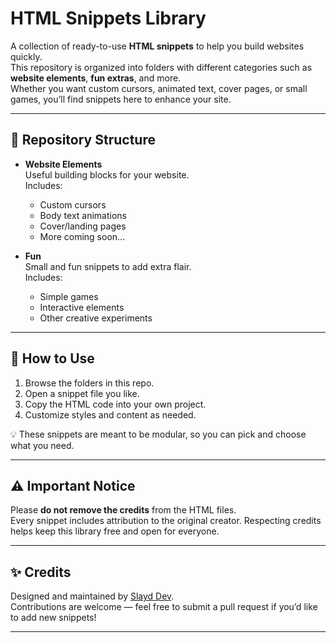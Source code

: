 # HTML Snippets Library

A collection of ready-to-use **HTML snippets** to help you build websites quickly.  
This repository is organized into folders with different categories such as **website elements**, **fun extras**, and more.  
Whether you want custom cursors, animated text, cover pages, or small games, you’ll find snippets here to enhance your site.

---

## 📂 Repository Structure

- **Website Elements**  
  Useful building blocks for your website.  
  Includes:
  - Custom cursors
  - Body text animations
  - Cover/landing pages
  - More coming soon...

- **Fun**  
  Small and fun snippets to add extra flair.  
  Includes:
  - Simple games
  - Interactive elements
  - Other creative experiments

---

## 🚀 How to Use
1. Browse the folders in this repo.  
2. Open a snippet file you like.  
3. Copy the HTML code into your own project.  
4. Customize styles and content as needed.  

💡 These snippets are meant to be modular, so you can pick and choose what you need.

---

## ⚠️ Important Notice
Please **do not remove the credits** from the HTML files.  
Every snippet includes attribution to the original creator. Respecting credits helps keep this library free and open for everyone.

---

## ✨ Credits
Designed and maintained by [Slayd Dev](https://github.com/slayddev).  
Contributions are welcome — feel free to submit a pull request if you’d like to add new snippets!

---
